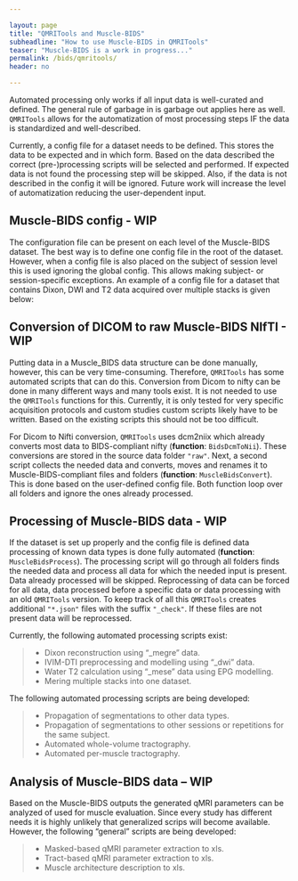 ```yaml
---

layout: page
title: "QMRITools and Muscle-BIDS"
subheadline: "How to use Muscle-BIDS in QMRITools"
teaser: "Muscle-BIDS is a work in progress..."
permalink: /bids/qmritools/
header: no

---
```


Automated processing only works if all input data is well-curated and defined. The general rule of garbage in is garbage out applies here as well. `QMRITools` allows for the automatization of most processing steps IF the data is standardized and well-described.

Currently, a config file for a dataset needs to be defined. This stores the data to be expected and in which form. Based on the data described the correct (pre-)processing scripts will be selected and performed. If expected data is not found the processing step will be skipped. Also, if the data is not described in the config it will be ignored. Future work will increase the level of automatization reducing the user-dependent input.

## Muscle-BIDS config - WIP

The configuration file can be present on each level of the Muscle-BIDS dataset. The best way is to define one config file in the root of the dataset. However, when a config file is also placed on the subject of session level this is used ignoring the global config. This allows making subject- or session-specific exceptions. 
An example of a config file for a dataset that contains Dixon, DWI and T2 data acquired over multiple stacks is given below:


## Conversion of DICOM to raw Muscle-BIDS NIfTI - WIP

Putting data in a Muscle_BIDS data structure can be done manually, however, this can be very time-consuming. Therefore, `QMRITools` has some automated scripts that can do this. Conversion from Dicom to nifty can be done in many different ways and many tools exist. It is not needed to use the `QMRITools` functions for this. Currently, it is only tested for very specific acquisition protocols and custom studies custom scripts likely have to be written. Based on the existing scripts this should not be too difficult. 

For Dicom to Nifti conversion, `QMRITools` uses dcm2niix which already converts most data to BIDS-compliant nifty (**function**: `BidsDcmToNii`). These conversions are stored in the source data folder `"raw"`. Next, a second script collects the needed data and converts, moves and renames it to Muscle-BIDS-compliant files and folders (**function**: `MuscleBidsConvert`). This is done based on the user-defined config file. Both function loop over all folders and ignore the ones already processed.


## Processing of Muscle-BIDS data - WIP

If the dataset is set up properly and the config file is defined data processing of known data types is done fully automated (**function**: `MuscleBidsProcess`). The processing script will go through all folders finds the needed data and process all data for which the needed input is present. Data already processed will be skipped. Reprocessing of data can be forced for all data, data processed before a specific data or data processing with an old `QMRITools` version. To keep track of all this `QMRITools` creates additional `"*.json"` files with the suffix `"_check"`. If these files are not present data will be reprocessed. 

Currently, the following automated processing scripts exist:

> - Dixon reconstruction using “_megre” data.
> - IVIM-DTI preprocessing and modelling using “_dwi” data.
> - Water T2 calculation using “_mese” data using EPG modelling.
> - Mering multiple stacks into one dataset. 

The following automated processing scripts are being developed:

> - Propagation of segmentations to other data types.
> - Propagation of segmentations to other sessions or repetitions for the same subject.
> - Automated whole-volume tractography.
> - Automated per-muscle tractography.


## Analysis of Muscle-BIDS data – WIP

Based on the Muscle-BIDS outputs the generated qMRI parameters can be analyzed of used for muscle evaluation. Since every study has different needs it is highly unlikely that generalized scrips will become available. However, the following “general” scripts are being developed:

> - Masked-based qMRI parameter extraction to xls.
> - Tract-based qMRI parameter extraction to xls.
> - Muscle architecture description to xls.
